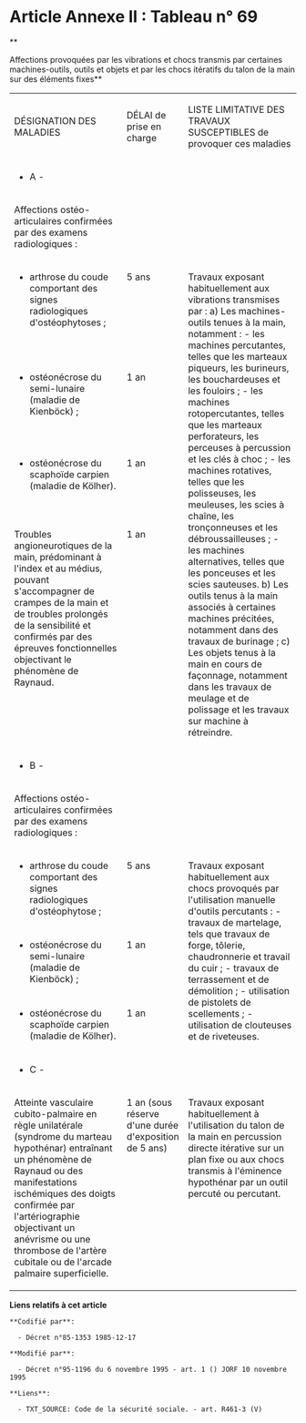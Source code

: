 # Article Annexe II : Tableau n° 69

**

Affections provoquées par les vibrations et chocs transmis par certaines machines-outils, outils et objets et par les chocs
itératifs du talon de la main sur des éléments fixes**

<table>
  <tbody>
    <tr>
      <td width="246">

DÉSIGNATION DES MALADIES

</td>
      <td width="76">

DÉLAI de prise en charge

</td>
      <td width="284">

LISTE LIMITATIVE DES TRAVAUX SUSCEPTIBLES de provoquer ces maladies

</td>
    </tr>
    <tr>
      <td width="246">

- A -

</td>
      <td width="76">

</td>
      <td width="284">

</td>
    </tr>
    <tr>
      <td width="246" valign="top">

Affections ostéo-articulaires confirmées par des examens radiologiques :

</td>
      <td width="76" valign="top">

</td>
      <td valign="top" width="284">
    </td></tr>
    <tr>
      <td width="246" valign="top">

- arthrose du coude comportant des signes radiologiques d'ostéophytoses ;

</td>
      <td width="76" valign="top">

5 ans

</td>
      <td valign="top" width="284" rowspan="4">

Travaux exposant habituellement aux vibrations transmises par : a) Les machines-outils tenues à la main, notamment : - les
machines percutantes, telles que les marteaux piqueurs, les burineurs, les bouchardeuses et les fouloirs ; - les machines
rotopercutantes, telles que les marteaux perforateurs, les perceuses à percussion et les clés à choc ; - les machines
rotatives, telles que les polisseuses, les meuleuses, les scies à chaîne, les tronçonneuses et les débroussailleuses ; - les
machines alternatives, telles que les ponceuses et les scies sauteuses. b) Les outils tenus à la main associés à certaines
machines précitées, notamment dans des travaux de burinage ; c) Les objets tenus à la main en cours de façonnage, notamment
dans les travaux de meulage et de polissage et les travaux sur machine à rétreindre.

</td>
    </tr>
    <tr>
      <td width="246" valign="top">

- ostéonécrose du semi-lunaire (maladie de Kienböck) ;

</td>
      <td valign="top" width="76">

1 an

</td>
    </tr>
    <tr>
      <td valign="top" width="246">

- ostéonécrose du scaphoïde carpien (maladie de Kölher).

</td>
      <td valign="top" width="76">

1 an

</td>
    </tr>
    <tr>
      <td width="246" valign="top">

Troubles angioneurotiques de la main, prédominant à l'index et au médius, pouvant s'accompagner de crampes de la main et de
troubles prolongés de la sensibilité et confirmés par des épreuves fonctionnelles objectivant le phénomène de Raynaud.

</td>
      <td width="76" valign="top">

1 an

</td>
    </tr>
    <tr>
      <td width="246">

- B -

</td>
      <td width="76">

</td>
      <td width="284">

</td>
    </tr>
    <tr>
      <td width="246" valign="top">

Affections ostéo-articulaires confirmées par des examens radiologiques :

</td>
      <td width="76" valign="top">

</td>
      <td width="284" valign="top">
    </td></tr>
    <tr>
      <td valign="top" width="246">

- arthrose du coude comportant des signes radiologiques d'ostéophytose ;

</td>
      <td width="76" valign="top">

5 ans

</td>
      <td rowspan="3" width="284" valign="top">

Travaux exposant habituellement aux chocs provoqués par l'utilisation manuelle d'outils percutants : - travaux de martelage,
tels que travaux de forge, tôlerie, chaudronnerie et travail du cuir ; - travaux de terrassement et de démolition ; -
utilisation de pistolets de scellements ; - utilisation de clouteuses et de riveteuses.

</td>
    </tr>
    <tr>
      <td valign="top" width="246">

- ostéonécrose du semi-lunaire (maladie de Kienböck) ;

</td>
      <td width="76" valign="top">

1 an

</td>
    </tr>
    <tr>
      <td valign="top" width="246">

- ostéonécrose du scaphoïde carpien (maladie de Kölher).

</td>
      <td width="76" valign="top">

1 an

</td>
    </tr>
    <tr>
      <td width="246">

- C -

</td>
      <td width="76">

</td>
      <td width="284">

</td>
    </tr>
    <tr>
      <td valign="top" width="246">

Atteinte vasculaire cubito-palmaire en règle unilatérale (syndrome du marteau hypothénar) entraînant un phénomène de Raynaud
ou des manifestations ischémiques des doigts confirmée par l'artériographie objectivant un anévrisme ou une thrombose de
l'artère cubitale ou de l'arcade palmaire superficielle.

</td>
      <td width="76" valign="top">

1 an (sous réserve d'une durée d'exposition de 5 ans)

</td>
      <td valign="top" width="284">

Travaux exposant habituellement à l'utilisation du talon de la main en percussion directe itérative sur un plan fixe ou aux
chocs transmis à l'éminence hypothénar par un outil percuté ou percutant.

</td>
    </tr>
  </tbody>
</table>

**Liens relatifs à cet article**

	**Codifié par**:

	  - Décret n°85-1353 1985-12-17

	**Modifié par**:

	  - Décret n°95-1196 du 6 novembre 1995 - art. 1 () JORF 10 novembre 1995

	**Liens**:

	  - TXT_SOURCE: Code de la sécurité sociale. - art. R461-3 (V)
